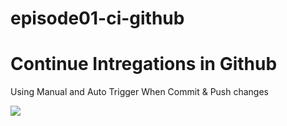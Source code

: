 # episode01-ci-github

<h1>Continue Intregations in Github</h1>

Using Manual and Auto Trigger When Commit & Push changes

<img src="https://prnt.sc/g4UakXle7gKL">